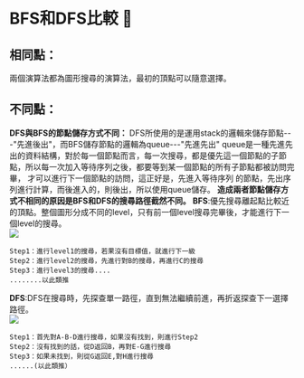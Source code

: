  BFS和DFS比較 :hatched_chick: 
==========================
## 相同點：
兩個演算法都為圖形搜尋的演算法，最初的頂點可以隨意選擇。
## 不同點：
**DFS與BFS的節點儲存方式不同：**
DFS所使用的是運用stack的邏輯來儲存節點---"先進後出"，而BFS儲存節點的邏輯為queue---"先進先出"
queue是一種先進先出的資料結構，對於每一個節點而言，每一次搜尋，都是優先這一個節點的子節點，所以每一次加入等待序列之後，都要等到某一個節點的所有子節點都被訪問完畢， 才可以進行下一個節點的訪問，這正好是，先進入等待序列 的節點，先出序列進行計算，而後進入的，則後出，所以使用queue儲存。
**造成兩者節點儲存方式不相同的原因是BFS和DFS的搜尋路徑截然不同。**
**BFS**:優先搜尋離起點比較近的頂點。整個圖形分成不同的level，只有前一個level搜尋完畢後，才能進行下一個level的搜尋。   
![](https://i.imgur.com/MHNSZgR.png)
```
Step1：進行level1的搜尋，若果沒有目標值，就進行下一級
Step2：進行level2的搜尋，先進行對B的搜尋，再進行C的搜尋
Step3：進行level3的搜尋....
........以此類推
```
**DFS**:DFS在搜尋時，先探查單一路徑，直到無法繼續前進，再折返探查下一選擇路徑。    
![](https://i.imgur.com/O46SPSz.png)
```
Step1：首先對A-B-D進行搜尋，如果沒有找到，則進行Step2
Step2：沒有找到的話，從D返回B，再對E-G進行搜尋
Step3：如果未找到，則從G返回E,對H進行搜尋
......(以此類推）
```
